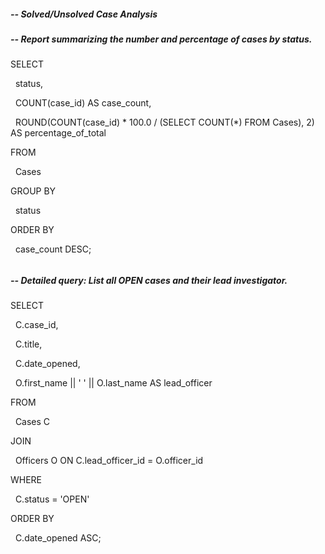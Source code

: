 ##### -- Solved/Unsolved Case Analysis 

##### -- Report summarizing the number and percentage of cases by status.



SELECT

&nbsp;   status,

&nbsp;   COUNT(case\_id) AS case\_count,

&nbsp;   ROUND(COUNT(case\_id) \* 100.0 / (SELECT COUNT(\*) FROM Cases), 2) AS percentage\_of\_total

FROM

&nbsp;   Cases

GROUP BY

&nbsp;   status

ORDER BY

&nbsp;   case\_count DESC;

###### 

##### -- Detailed query: List all OPEN cases and their lead investigator.



SELECT

&nbsp;   C.case\_id,

&nbsp;   C.title,

&nbsp;   C.date\_opened,

&nbsp;   O.first\_name || ' ' || O.last\_name AS lead\_officer

FROM

&nbsp;   Cases C

JOIN

&nbsp;   Officers O ON C.lead\_officer\_id = O.officer\_id

WHERE

&nbsp;   C.status = 'OPEN'

ORDER BY

&nbsp;   C.date\_opened ASC;

